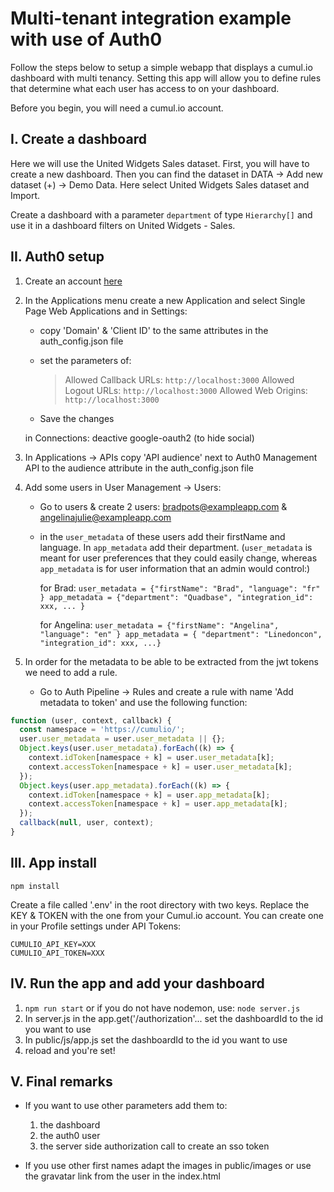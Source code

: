 # Multi-tenant integration example with use of Auth0

Follow the steps below to setup a simple webapp that displays a cumul.io dashboard with multi tenancy. Setting this app will allow you to define rules that determine what each user has access to on your dashboard.

Before you begin, you will need a cumul.io account.

## I. Create a dashboard

Here we will use the United Widgets Sales dataset. First, you will have to create a new dashboard. Then you can find the dataset in DATA -> Add new dataset (+) -> Demo Data. Here select United Widgets Sales dataset and Import.

Create a dashboard with a parameter `department` of type `Hierarchy[]` and use it in a dashboard filters on United Widgets - Sales.

## II. Auth0 setup

1. Create an account [here](https://auth0.com/)

2. In the Applications menu create a new Application and select Single Page Web Applications and in Settings:

   - copy 'Domain' & 'Client ID' to the same attributes in the auth_config.json file

   - set the parameters of:
     > Allowed Callback URLs: `http://localhost:3000`
     > Allowed Logout URLs: `http://localhost:3000`
     > Allowed Web Origins: `http://localhost:3000`
   - Save the changes

   in Connections: deactive google-oauth2 (to hide social)

3. In Applications -> APIs copy 'API audience' next to Auth0 Management API to the audience attribute in the auth_config.json file

4. Add some users in User Management -> Users:

   - Go to users & create 2 users: bradpots@exampleapp.com & angelinajulie@exampleapp.com

   - in the `user_metadata` of these users add their firstName and language. In `app_metadata` add their department. (`user_metadata` is meant for user preferences that they could easily change, whereas `app_metadata` is for user information that an admin would control:)

     for Brad: `user_metadata = {"firstName": "Brad", "language": "fr" } app_metadata = {"department": "Quadbase", "integration_id": xxx, ... }`

     for Angelina: `user_metadata = {"firstName": "Angelina", "language": "en" } app_metadata = { "department": "Linedoncon", "integration_id": xxx, ...}`

5. In order for the metadata to be able to be extracted from the jwt tokens we need to add a rule.

   - Go to Auth Pipeline -> Rules and create a rule with name 'Add metadata to token' and use the following function:

```javascript
function (user, context, callback) {
  const namespace = 'https://cumulio/';
  user.user_metadata = user.user_metadata || {};
  Object.keys(user.user_metadata).forEach((k) => {
    context.idToken[namespace + k] = user.user_metadata[k];
    context.accessToken[namespace + k] = user.user_metadata[k];
  });
  Object.keys(user.app_metadata).forEach((k) => {
    context.idToken[namespace + k] = user.app_metadata[k];
    context.accessToken[namespace + k] = user.app_metadata[k];
  });
  callback(null, user, context);
}
```

## III. App install

`npm install`

Create a file called '.env' in the root directory with two keys. Replace the KEY & TOKEN with the one from your Cumul.io account. You can create one in your Profile settings under API Tokens:

```
CUMULIO_API_KEY=XXX
CUMULIO_API_TOKEN=XXX
```

## IV. Run the app and add your dashboard

1. `npm run start` or if you do not have nodemon, use: `node server.js`
2. In server.js in the app.get('/authorization'... set the dashboardId to the id you want to use
3. In public/js/app.js set the dashboardId to the id you want to use
4. reload and you're set!

## V. Final remarks

- If you want to use other parameters add them to:

  1. the dashboard
  2. the auth0 user
  3. the server side authorization call to create an sso token

- If you use other first names adapt the images in public/images or use the gravatar link from the user in the index.html
